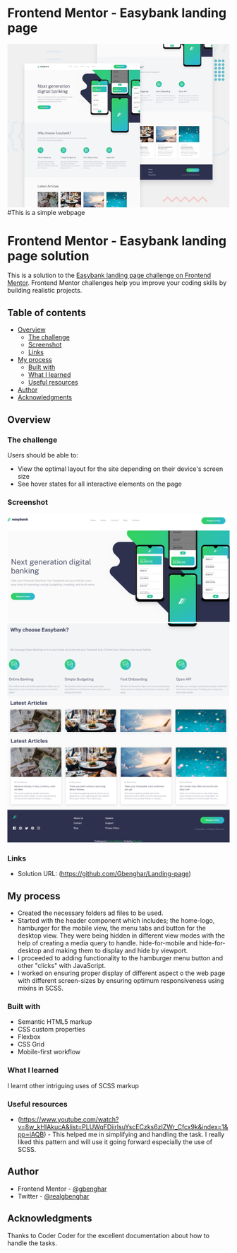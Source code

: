 # Frontend Mentor - Easybank landing page

![Design preview for the Easybank landing page coding challenge](./design/desktop-preview.jpg)
#This is a simple webpage


# Frontend Mentor - Easybank landing page solution

This is a solution to the [Easybank landing page challenge on Frontend Mentor](https://www.frontendmentor.io/challenges/easybank-landing-page-WaUhkoDN). Frontend Mentor challenges help you improve your coding skills by building realistic projects. 

## Table of contents

- [Overview](#overview)
  - [The challenge](#the-challenge)
  - [Screenshot](#screenshot)
  - [Links](#links)
- [My process](#my-process)
  - [Built with](#built-with)
  - [What I learned](#what-i-learned)
  - [Useful resources](#useful-resources)
- [Author](#author)
- [Acknowledgments](#acknowledgments)

## Overview

### The challenge

Users should be able to:

- View the optimal layout for the site depending on their device's screen size
- See hover states for all interactive elements on the page

### Screenshot

![](./Screenshots/Screenshot%20Capture%20-%202023-11-27%20-%2001-07-25.png)
![](./Screenshots/Screenshot%20Capture%20-%202023-11-27%20-%2001-07-51.png)
![](./Screenshots/Screenshot%20Capture%20-%202023-11-27%20-%2001-08-12.png)

### Links

- Solution URL: (https://github.com/Gbenghar/Landing-page)

## My process
- Created the necessary folders ad files to be used.
- Started with the header component which includes; the home-logo, hamburger for the mobile view, the menu tabs and button for the desktop view. They were being hidden in different view modes with the help of creating a media query to handle. hide-for-mobile and hide-for-desktop and making them to display and hide by viewport.
- I proceeded to adding functionality to the hamburger menu button and other "clicks" with JavaScript.
- I worked on ensuring proper display of different aspect o the web page with different screen-sizes by ensuring optimum responsiveness using mixins in SCSS.

### Built with

- Semantic HTML5 markup
- CSS custom properties
- Flexbox
- CSS Grid
- Mobile-first workflow

### What I learned
I learnt other intriguing uses of SCSS markup


### Useful resources

- (https://www.youtube.com/watch?v=8w_kHIAkucA&list=PLUWqFDiirlsuYscECzks6zIZWr_Cfcx9k&index=1&pp=iAQB) - This helped me in simplifying and handling the task. I really liked this pattern and will use it going forward especially the use of SCSS.

## Author

- Frontend Mentor - [@gbenghar](https://www.frontendmentor.io/profile/gbenghar)
- Twitter - [@realgbenghar](https://www.twitter.com/realgbenghar)


## Acknowledgments
Thanks to Coder Coder for the excellent documentation about how to handle the tasks.

